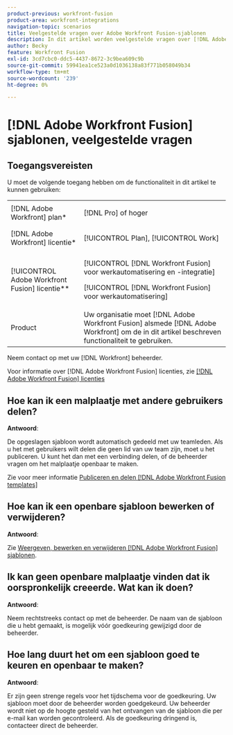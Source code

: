 ```yaml
---
product-previous: workfront-fusion
product-area: workfront-integrations
navigation-topic: scenarios
title: Veelgestelde vragen over Adobe Workfront Fusion-sjablonen
description: In dit artikel worden veelgestelde vragen over [!DNL Adobe Workfront Fusion scenario] sjablonen.
author: Becky
feature: Workfront Fusion
exl-id: 3cd7cbc0-ddc5-4437-8672-3c9bea609c9b
source-git-commit: 59941ea1ce523a0d1036138a83f771b058049b34
workflow-type: tm+mt
source-wordcount: '239'
ht-degree: 0%

---
```


# [!DNL Adobe Workfront Fusion] sjablonen, veelgestelde vragen

## Toegangsvereisten

U moet de volgende toegang hebben om de functionaliteit in dit artikel te kunnen gebruiken:

<table style="table-layout:auto">  
 <col> 
 <col> 
 <tbody> 
  <tr> 
    <td role="rowheader">[!DNL Adobe Workfront] plan*</td> 
   <td> <p>[!DNL Pro] of hoger</p> </td> 
  </tr> 
  <tr data-mc-conditions=""> 
   <td role="rowheader">[!DNL Adobe Workfront] licentie*</td> 
   <td> <p>[!UICONTROL Plan], [!UICONTROL Work]</p> </td> 
  </tr> 
  <tr> 
   <td role="rowheader">[!UICONTROL Adobe Workfront Fusion] licentie**</td> 
  <td> <p>[!UICONTROL [!DNL Workfront Fusion] voor werkautomatisering en -integratie] </p><p>[!UICONTROL [!DNL Workfront Fusion] voor werkautomatisering] </p>  </td>  
  </tr> 
  <tr> 
   <td role="rowheader">Product</td> 
   <td>Uw organisatie moet [!DNL Adobe Workfront Fusion] alsmede [!DNL Adobe Workfront] om de in dit artikel beschreven functionaliteit te gebruiken.</td> 
  </tr> 
 </tbody> 
</table>

Neem contact op met uw [!DNL Workfront] beheerder.

Voor informatie over [!DNL Adobe Workfront Fusion] licenties, zie [[!DNL Adobe Workfront Fusion] licenties](../../../workfront-fusion/get-started/license-automation-vs-integration.md)

## Hoe kan ik een malplaatje met andere gebruikers delen?

**Antwoord**:

De opgeslagen sjabloon wordt automatisch gedeeld met uw teamleden. Als u het met gebruikers wilt delen die geen lid van uw team zijn, moet u het publiceren. U kunt het dan met een verbinding delen, of de beheerder vragen om het malplaatje openbaar te maken.

Zie voor meer informatie [Publiceren en delen [!DNL Adobe Workfront Fusion templates]](../../../workfront-fusion/scenarios/templates/publish-and-share-fusion-templates.md)

## Hoe kan ik een openbare sjabloon bewerken of verwijderen?

**Antwoord**:

Zie [Weergeven, bewerken en verwijderen [!DNL Adobe Workfront Fusion] sjablonen](../../../workfront-fusion/scenarios/templates/view-edit-and-delete-fusion-templates.md).

## Ik kan geen openbare malplaatje vinden dat ik oorspronkelijk creeerde. Wat kan ik doen?

**Antwoord**:

Neem rechtstreeks contact op met de beheerder. De naam van de sjabloon die u hebt gemaakt, is mogelijk vóór goedkeuring gewijzigd door de beheerder.

## Hoe lang duurt het om een sjabloon goed te keuren en openbaar te maken?

**Antwoord**:

Er zijn geen strenge regels voor het tijdschema voor de goedkeuring. Uw sjabloon moet door de beheerder worden goedgekeurd. Uw beheerder wordt niet op de hoogte gesteld van het ontvangen van de sjabloon die per e-mail kan worden gecontroleerd. Als de goedkeuring dringend is, contacteer direct de beheerder.
